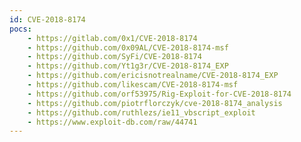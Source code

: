 ```yaml
---
id: CVE-2018-8174
pocs:
    - https://gitlab.com/0x1/CVE-2018-8174
    - https://github.com/0x09AL/CVE-2018-8174-msf
    - https://github.com/SyFi/CVE-2018-8174
    - https://github.com/Yt1g3r/CVE-2018-8174_EXP
    - https://github.com/ericisnotrealname/CVE-2018-8174_EXP
    - https://github.com/likescam/CVE-2018-8174-msf
    - https://github.com/orf53975/Rig-Exploit-for-CVE-2018-8174
    - https://github.com/piotrflorczyk/cve-2018-8174_analysis
    - https://github.com/ruthlezs/ie11_vbscript_exploit
    - https://www.exploit-db.com/raw/44741
---
```

